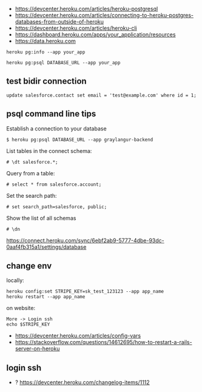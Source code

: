 - https://devcenter.heroku.com/articles/heroku-postgresql
- https://devcenter.heroku.com/articles/connecting-to-heroku-postgres-databases-from-outside-of-heroku
- https://devcenter.heroku.com/articles/heroku-cli
- https://dashboard.heroku.com/apps/your_application/resources
- https://data.heroku.com

`heroku pg:info --app your_app`

`heroku pg:psql DATABASE_URL --app your_app`

## test bidir connection

`update salesforce.contact set email = 'test@example.com' where id = 1;`

## psql command line tips

Establish a connection to your database

`$ heroku pg:psql DATABASE_URL --app graylangur-backend`

List tables in the connect schema:

`# \dt salesforce.*;`

Query from a table:

`# select * from salesforce.account;`

Set the search path:

`# set search_path=salesforce, public;`

Show the list of all schemas

`# \dn`

https://connect.heroku.com/sync/6ebf2ab9-5777-4dbe-93dc-0aaf4fb315a1/settings/database

## change env

locally:

```
heroku config:set STRIPE_KEY=sk_test_123123 --app app_name
heroku restart --app app_name
```

on website:

```
More -> Login ssh
echo $STRIPE_KEY
```

- https://devcenter.heroku.com/articles/config-vars
- https://stackoverflow.com/questions/14612695/how-to-restart-a-rails-server-on-heroku

## login ssh

- ? https://devcenter.heroku.com/changelog-items/1112
